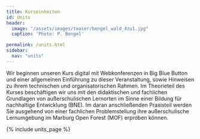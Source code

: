 ```yaml
---
title: Kurseinheiten
id: Units
header:
  image: "/assets/images/teaser/bengel_wald_4zu1.jpg"
  caption: 'Photo: P. Bengel'

permalink: /units.html
sidebar:
  nav: "units"
---
```

Wir beginnen unseren Kurs digital mit Webkonferenzen in Big Blue Button und einer allgemeinen Einführung zu dieser Veranstaltung, sowie Hinweisen zu ihrem technischen und organisatorischen Rahmen. Im Theorieteil des Kurses beschäftigen wir uns mit den didaktischen und fachlichen Grundlagen von außerschulischen Lernorten im Sinne einer Bildung für nachhaltige Entwicklung (BNE). Im daran anschließenden Praxisteil werden Sie ausgehend von einer fachlichen Problemstellung ihre außerschulische Lernumgebung im Marburg Open Forest (MOF) erproben können.

{% include units_page %}
